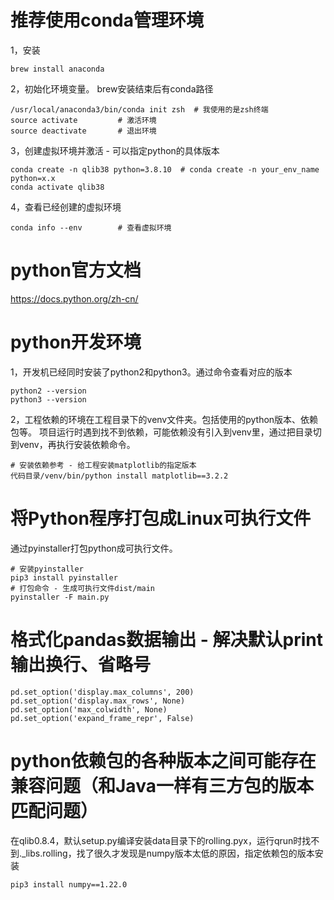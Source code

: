 # 推荐使用conda管理环境
1，安装
```shell
brew install anaconda
```
2，初始化环境变量。 brew安装结束后有conda路径
```shell
/usr/local/anaconda3/bin/conda init zsh  # 我使用的是zsh终端
source activate         # 激活环境
source deactivate       # 退出环境
```
3，创建虚拟环境并激活 - 可以指定python的具体版本
```shell
conda create -n qlib38 python=3.8.10  # conda create -n your_env_name python=x.x
conda activate qlib38       
```
4，查看已经创建的虚拟环境
```shell
conda info --env        # 查看虚拟环境
```

# python官方文档
https://docs.python.org/zh-cn/

# python开发环境
1，开发机已经同时安装了python2和python3。通过命令查看对应的版本
```shell
python2 --version
python3 --version
```
2，工程依赖的环境在工程目录下的venv文件夹。包括使用的python版本、依赖包等。
项目运行时遇到找不到依赖，可能依赖没有引入到venv里，通过把目录切到venv，再执行安装依赖命令。
```shell
# 安装依赖参考 - 给工程安装matplotlib的指定版本
代码目录/venv/bin/python install matplotlib==3.2.2
```

# 将Python程序打包成Linux可执行文件
通过pyinstaller打包python成可执行文件。
```shell
# 安装pyinstaller
pip3 install pyinstaller
# 打包命令 - 生成可执行文件dist/main
pyinstaller -F main.py
```

# 格式化pandas数据输出 - 解决默认print输出换行、省略号
    pd.set_option('display.max_columns', 200)
    pd.set_option('display.max_rows', None)
    pd.set_option('max_colwidth', None)
    pd.set_option('expand_frame_repr', False)


# python依赖包的各种版本之间可能存在兼容问题（和Java一样有三方包的版本匹配问题）
在qlib0.8.4，默认setup.py编译安装data目录下的rolling.pyx，运行qrun时找不到._libs.rolling，找了很久才发现是numpy版本太低的原因，指定依赖包的版本安装
```shell
pip3 install numpy==1.22.0
```
